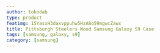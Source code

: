 ```yaml
---
author: tokodab
type: product
featimg: 15YasxH3daxvppuhw5HzA8o59mgwcZawx
title: Pittsburgh Steelers Wood Samsung Galaxy S9 Case
tags: [samsung, galaxy, s9]
category: [samsung]
---
```

